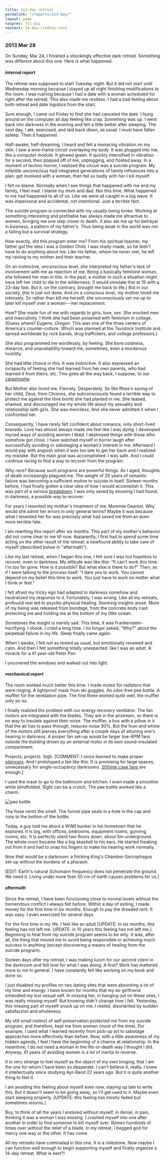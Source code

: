 ```yaml
---
title: 2x3-day retreat
permalink: "/reports/2x3-day/"
layout: page
navprev: 7x1-day
navnext: 14-day-lindsey-vona
---
```


### 2013 Mar 28

On Sunday, Mar 24, I finished a shockingly effective dark retreat. Something was different about this one. Here is what happened.

#### internal report

The retreat was supposed to start Tuesday night. But it did not start until Wednesday morning because I stayed up all night finishing modifications to the room. I was rushing because I had a date with a woman scheduled for right after the retreat. This also made me restless. I had a bad feeling about both retreat and date logistics from the start.

Sure enough, I came out Friday to find she had canceled the date. I hung around on the computer all day feeling like crap. Something was up. I went back into darkness in the evening and felt a little better after sleeping. The next day, I ate, exercised, and laid back down, as usual. I must have fallen asleep. Then it happened.

Half-awake, half-dreaming, I heard and felt a menacing vibration on my skin. I saw a wire-frame circuit overlaying my body. It was plugged into me, like a computer module. It glowed green. It quickly intensified in vibration for a second, then popped off of me, unplugging, and floated away. In a moment of techno-horror, I realized the circuit was a suicide program. My infantile unconscious had integrated generations of family influences into a plan: get involved with a woman, then fail so badly with her I kill myself.

I felt no blame. Normally when I see things that happened with me and my family, I feel mad. I blame my mom and dad. Not this time. What happened to me had happened to all of us. Like we were all caught in a big wave. It was impersonal and accidental, not intentional. Just a terrible fact.

The suicide program is connected with my usually being broke. Working at something interesting and profitable has always made me attractive to women, bringing me one step closer to death. It also set me up for betrayal in business, a pattern of my father's. Thus being weak in the world was not a failing but a survival strategy.

How exactly, did this program enter me? From his spiritual teacher, my father got the idea I was a Golden Child. I was ready-made, so he didn't have to do anything about me. Like his father, whom he never met, he left my raising to my mother and their teacher. 

On an instinctive, unconscious level, she interpreted my father's lack of involvement with me as rejection of me. Being a basically feminine woman, she followed her man in this. In the past, a mother in such a situation might have left her child to die in the wilderness. (I would simulate this at 19 with a 23-day fast. But it, on the contrary, brought me back to life.) But in our society, this is just not done. And on a conscious level, my mother loved me intensely. So rather than kill me herself, she unconsciously set me up to later kill myself over a woman---her replacement. 

How? She made fun of me with regards to girls, love, sex. She mocked men and masculinity. I think she had been poisoned with feminism in college. (Guess where? Eugene, Oregon. This was one of the three centers of America's counter-culture. Which was planned at the Tavistock Institute and spread worldwide by rock bands, drug traffickers, and college professors.)

She also programmed me wordlessly, by feeling. She bore coldness, distance, and unavailability toward me, sometimes, even a murderous hostility.

She had little choice in this. It was instinctive. It also expressed an incapacity of feeling she had learned from her own parents, who had learned it from theirs, etc. This goes all the way back, I suppose, to our [catastrophe](/conjecture/catastrophe/).

But Mother also loved me. Fiercely. Desperately. So like Rhea's saving of her child, Zeus, from Chronos, she subconsciously found a terrible way to protect me against the time bomb she had planted in me. She teased, shamed, and discouraged me my whole life about my sexuality and relationship with girls. She was merciless. And she never admitted it when I confronted her.

Consequently, I have rarely felt confident about romance, only short-lived bravado. Love has almost always made me feel like I was dying. I developed myriad ways of avoiding women I liked. I destroyed things with those who somehow got close. I have watched myself in horror laugh after successfully avoiding or sabotaging a woman's interest in me. Afterward I would pay with anguish when it was too late to get her back and I realized my mistake. But the main goal was accomplished: I was safe. And I could continue racing to find a way to recover from the program.

Why race? Because such programs are powerful things. As I aged, thoughts of death increasingly plagued me. The weight of 25 years of romantic failure was becoming a sufficient motive to suicide in itself. Sixteen months before, I had finally gotten a clear idea of how I would accomplish it. This was part of a serious [breakdown](https://andrewdurham.com/blog/2011/12/breakdown/). I was only saved by knowing I had found, in darkness, a possible way to recover.

For years I resented my mother's treatment of me. Mommie Dearest. Why would she admit her errors in only general terms? Maybe it was because what I resented her for was precisely what had saved me from an even more terrible fate.

I am rewriting this report after six months. This part of my mother's behavior did not come clear to me till now. Apparently, I first had to spend some time acting on the other result of the retreat: a newfound ability to take care of myself (described below in "aftermath").

Like my last retreat, when I began this one, I felt sure I was too hopeless to recover, even in darkness. My attitude was like this: “It can't work this time. I'm too far gone. How is it possible? But what else is there to do?” Then, as if I were talking to the process itself: “I dare you to work. You cannot depend on my belief this time to work. You just have to work no matter what I think or feel.”

I felt afraid my tricky ego had adapted to darkness somehow and neutralized my response to it. Fortunately, I was wrong. Like all my retreats, profound rest led to psycho-physical healing. Stunning insights arose. More of my being was released from bondage, from the concrete body cast protecting me and holding me at the bottom of my little ocean.

Sometimes the insight is merely sad. This time, it was Frankenstein-horrifying. I shook. I cried a long time. I no longer asked, "Why?" about the perpetual failure in my life. Sleep finally came again. 

When I awoke, I felt not as rested as usual, but emotionally renewed and calm. And then I felt something totally unexpected: like I was an adult. A miracle for a 41 year-old Peter Pan.

I uncovered the windows and walked out into light.

#### mechanical report

The room worked much better this time. I made mutes for radiators that were ringing. A lightproof mask from ski goggles. An odor-free pee bottle. A muffler for the ventilation pipe. The first three worked quite well, the muffler only so-so.

I finally realized the problem with our energy recovery ventilator. The fan motors are integrated with the blades. They are in the airstream, so there is no way to insulate against their noise. The muffler, a box with a pillow in it that the air has to pass through, reduces noise 30%. But the hum and whine of the motors still pierces everything after a couple days of attuning one's hearing in darkness. A proper fan set-up would be larger low-RPM fans outside the building driven by an external motor in its own sound-insulated compartment. 

Projects, projects. Sigh. [COMMENT: I since learned to make proper [silencers](/air#silencer). And I prototyped a fan like this. It is promising for large spaces, unnecessary for single-occupancy darkrooms. [200mm case fans](/air#fan-mount) are enough.]

I used the mask to go to the bathroom and kitchen. I even made a smoothie while blindfolded. Sight can be a crutch. The pee bottle worked like a charm.

![pee bottle](/img/photo/pee-bottle.jpg) 

The hose vents the smell. The funnel pipe seals in a hole in the cap and runs to the bottom of the bottle.

Today, a guy told me about a WWII bunker in his hometown that he explored. It is big, with offices, bedrooms, equipment rooms, gunning rooms, etc. It is perfectly silent two floors down, about 5m underground. The whole room became like a big seashell to his ears. He started freaking out from it and had to snap his fingers to make his hearing work normally.

Now _that_ would be a darkroom: a fricking King's Chamber-Sarcophagus set-up without the burdens of a pharaoh.

[EDIT: Earth's natural Schumann frequency does not penetrate the ground. We need it. Living under more than 50 cm of earth causes problems for us.]

#### aftermath

Since the retreat, I have been functioning close to normal levels without the tremendous conflict I always felt before. Within a day of exiting, I made money for the first time in six months. Enough to pay the dreaded rent. It was easy. I even exercised for several days. 

For the first time in my life, I feel like an adult [UPDATE: in six months, this feeling has not left me. UPDATE: in 10 years this feeling has not left me.]. Beginning to heal from my suicide program seems to be why. It was, after all, the thing that moved me to avoid being responsible or achieving much success in anything (except discovering a means of healing from the suicide program).

Sixteen days after my retreat, I was making lunch for our second client in the darkroom and felt love for what I was doing. A first? Work has mattered more to me in general. I have constantly felt like working on my book and done so.

I just disabled my profiles on two dating sites that were absorbing a lot of my time and energy. I have known for months that my ex-girlfriend embodied my lost sexual self. In missing her, in hanging out on these sites, I was really missing myself. But knowing didn't change how I felt. Yesterday, this missing part of myself snuck up on me. I reeled, disoriented by sudden satisfaction and wholeness. 

My still small instinct of self-preservation protected me from my suicide program, and therefore, kept me from women (most of the time). For example, I used what I learned recently from pick-up art to sabotage approaches more effectively than before. Now, with a little awareness of my hidden agenda, I feel I have the beginning of a chance at relationship. In the meantime, I do not need a woman in the life-or-death way I thought I did. Anyway, 41 years of avoiding women is a lot of inertia to reverse.

It is very strange to feel myself as the object of my own longing, that I am the one for whom I have been so desperate. I can't believe it, really. I knew it intellectually since studying Ayn Rand 22 years ago. But it is quite another thing to feel it.

I am avoiding this feeling about myself even now, staying up late to write this. But it doesn't seem to be going away, so I'll get used to it. Maybe even start sleeping properly. [UPDATE: this feeling has mostly faded but sometimes returns.]

Boy, to think of all the years I endured without myself, in denial, in pain, thinking it was a woman I was missing. I crashed myself into one after another in order to find someone to kill myself over. Romeo hundreds of times over without the relief of a blade. In my retreat, I begged god for mercy one way or the other. It has come.

All my retreats have culminated in this one. It is a milestone. Now maybe I can function well enough to begin supporting myself and finally organize a 14-day retreat. What is next?!


